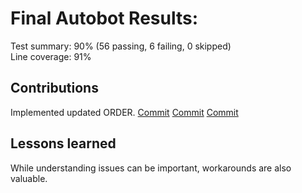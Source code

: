# Final Autobot Results:
Test summary: 90% (56 passing, 6 failing, 0 skipped)  
Line coverage: 91%

## Contributions
Implemented updated ORDER.
[Commit](https://github.com/CS310-2017Jan/cpsc310project_team37/commit/e385c54e4c9355bf85486acf76e2d593c8f511a0)
[Commit](https://github.com/CS310-2017Jan/cpsc310project_team37/commit/b63ef8f628921353a6ab5f1073efbc31fe1d0ab2)
[Commit](https://github.com/CS310-2017Jan/cpsc310project_team37/commit/6ed50cbcffaed8b09572dbdbdf6e6301befad95d)

## Lessons learned
While understanding issues can be important, workarounds are also valuable.